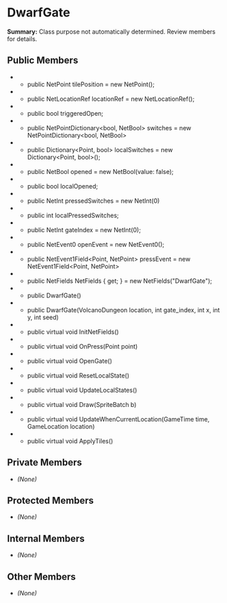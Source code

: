 # DwarfGate

**Summary:** Class purpose not automatically determined. Review members for details.

## Public Members
- - public NetPoint tilePosition = new NetPoint();
- - public NetLocationRef locationRef = new NetLocationRef();
- - public bool triggeredOpen;
- - public NetPointDictionary<bool, NetBool> switches = new NetPointDictionary<bool, NetBool>
- - public Dictionary<Point, bool> localSwitches = new Dictionary<Point, bool>();
- - public NetBool opened = new NetBool(value: false);
- - public bool localOpened;
- - public NetInt pressedSwitches = new NetInt(0)
- - public int localPressedSwitches;
- - public NetInt gateIndex = new NetInt(0);
- - public NetEvent0 openEvent = new NetEvent0();
- - public NetEvent1Field<Point, NetPoint> pressEvent = new NetEvent1Field<Point, NetPoint>
- - public NetFields NetFields { get; } = new NetFields("DwarfGate");
- - public DwarfGate()
- - public DwarfGate(VolcanoDungeon location, int gate_index, int x, int y, int seed)
- - public virtual void InitNetFields()
- - public virtual void OnPress(Point point)
- - public virtual void OpenGate()
- - public virtual void ResetLocalState()
- - public virtual void UpdateLocalStates()
- - public virtual void Draw(SpriteBatch b)
- - public virtual void UpdateWhenCurrentLocation(GameTime time, GameLocation location)
- - public virtual void ApplyTiles()

## Private Members
- *(None)*

## Protected Members
- *(None)*

## Internal Members
- *(None)*

## Other Members
- *(None)*
